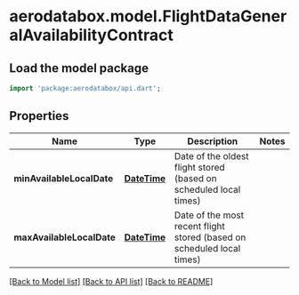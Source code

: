 # aerodatabox.model.FlightDataGeneralAvailabilityContract

## Load the model package
```dart
import 'package:aerodatabox/api.dart';
```

## Properties
Name | Type | Description | Notes
------------ | ------------- | ------------- | -------------
**minAvailableLocalDate** | [**DateTime**](DateTime.md) | Date of the oldest flight stored (based on scheduled local times) | 
**maxAvailableLocalDate** | [**DateTime**](DateTime.md) | Date of the most recent flight stored (based on scheduled local times) | 

[[Back to Model list]](../README.md#documentation-for-models) [[Back to API list]](../README.md#documentation-for-api-endpoints) [[Back to README]](../README.md)


